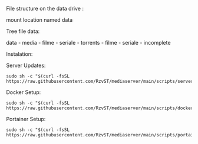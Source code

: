 File structure on the data drive : 

mount location named data

Tree file data: 

data
	- media
		- filme
		- seriale
	- torrents
		- filme
		- seriale
		- incomplete 



Instalation:

Server Updates:

	sudo sh -c "$(curl -fsSL https://raw.githubusercontent.com/RzvST/mediaserver/main/scripts/serverupdate.sh)"

Docker Setup: 

	sudo sh -c "$(curl -fsSL https://raw.githubusercontent.com/RzvST/mediaserver/main/scripts/dockersetup.sh)"

Portainer Setup:

	sudo sh -c "$(curl -fsSL https://raw.githubusercontent.com/RzvST/mediaserver/main/scripts/portainersetup.sh)"
						

                   

